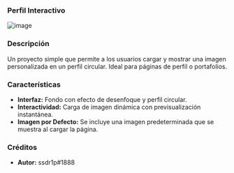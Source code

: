 ### Perfil Interactivo

![image](https://media.discordapp.net/attachments/1250892830017065031/1273478173404823632/Imagen_de_WhatsApp_2024-08-14_a_las_22.04.59_f1d007e3.jpg?ex=66bf6b38&is=66be19b8&hm=1b234b47b653ee8b83376ef15d917ecad284928594f2fd1c839e39978b4118b8&=&format=webp&width=890&height=442)
### Descripción
Un proyecto simple que permite a los usuarios cargar y mostrar una imagen personalizada en un perfil circular. Ideal para páginas de perfil o portafolios.

### Características
- **Interfaz:** Fondo con efecto de desenfoque y perfil circular.
- **Interactividad:** Carga de imagen dinámica con previsualización instantánea.
- **Imagen por Defecto:** Se incluye una imagen predeterminada que se muestra al cargar la página.

### Créditos
- **Autor:** ssdr1p#1888
